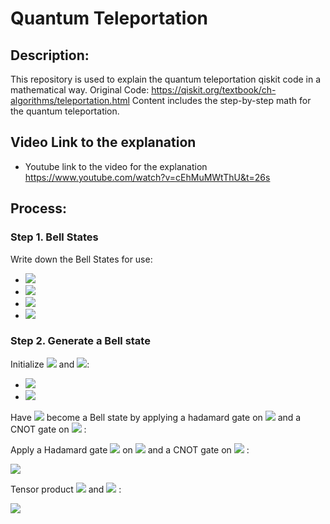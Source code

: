 
# Quantum Teleportation

## Description:
This repository is used to explain the quantum teleportation qiskit code in a mathematical way. 
Original Code: https://qiskit.org/textbook/ch-algorithms/teleportation.html
Content includes the step-by-step math for the quantum teleportation. 


## Video Link to the explanation
- Youtube link to the video for the explanation
https://www.youtube.com/watch?v=cEhMuMWtThU&t=26s

## Process:
### Step 1. Bell States 
Write down the Bell States for use:
- <img src="https://render.githubusercontent.com/render/math?math=\left|\Psi^{%2B}\right\rangle =\frac{1}{\sqrt{2}}\left(\left|11\right\rangle %2B \left|00\right\rangle \right)">
- <img src="https://render.githubusercontent.com/render/math?math=\left|\Phi^{%2B}\right\rangle =\frac{1}{\sqrt{2}}\left(\left|10\right\rangle %2B\left|01\right\rangle \right)">
- <img src="https://render.githubusercontent.com/render/math?math=\left|\Psi^{-}\right\rangle =\frac{1}{\sqrt{2}}\left(\left|11\right\rangle -\left|00\right\rangle \right)">
- <img src="https://render.githubusercontent.com/render/math?math=\left|\Phi^{-}\right\rangle =\frac{1}{\sqrt{2}}\left(\left|10\right\rangle -\left|01\right\rangle \right)">


### Step 2. Generate a Bell state

Initialize <img src="https://render.githubusercontent.com/render/math?math=\left|q_{1}\right\rangle">
and <img src="https://render.githubusercontent.com/render/math?math=\left|q_{2}\right\rangle">:

- <img src="https://render.githubusercontent.com/render/math?math=\left|q_{1}\right\rangle =\left|0\right\rangle">
- <img src="https://render.githubusercontent.com/render/math?math=\left|q_{2}\right\rangle =\left|0\right\rangle">

Have <img src="https://render.githubusercontent.com/render/math?math=\left|q_{1},q_{2}\right\rangle">  become a Bell state by applying a hadamard gate on <img src="https://render.githubusercontent.com/render/math?math=\left|q_{1}\right\rangle"> and a CNOT gate on <img src="https://render.githubusercontent.com/render/math?math=\left|q_{2}\right\rangle">
:

Apply a Hadamard gate 
<img src="https://render.githubusercontent.com/render/math?math=H">
on 
<img src="https://render.githubusercontent.com/render/math?math=\left|q_{1}\right\rangle ">
and a CNOT gate on
<img src="https://render.githubusercontent.com/render/math?math=\left|q_{2}\right\rangle ">
:

<img src="https://render.githubusercontent.com/render/math?math=H\left|q_{1}\right\rangle =\frac{1}{\sqrt{2}}\left(\left|1\right\rangle %2B\left|0\right\rangle \right)">

Tensor product <img src="https://render.githubusercontent.com/render/math?math=\left|q_{1}\right\rangle "> and
<img src="https://render.githubusercontent.com/render/math?math=\left|q_{2}\right\rangle ">
:

<img src="https://render.githubusercontent.com/render/math?math=\left|q_{1}\right\rangle \otimes\left|q_{2}\right\rangle =\frac{1}{\sqrt{2}}\left[\left(\left|1\right\rangle %2B\left|0\right\rangle \right)\otimes\left|0\right\rangle \right]=\frac{1}{\sqrt{2}}\left(\left|10\right\rangle %2B\left|00\right\rangle \right)">






